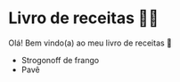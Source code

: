 # Livro de receitas :woman_cook:

Olá! Bem vindo(a) ao meu livro de receitas :book:

- Strogonoff de frango
- Pavê